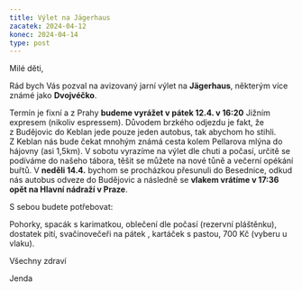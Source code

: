 ```yaml
---
title: Výlet na Jägerhaus
zacatek: 2024-04-12
konec: 2024-04-14
type: post
---
```

Milé děti,

Rád bych Vás pozval na avizovaný jarní výlet na **Jägerhaus**, některým více známé jako **Dvojvéčko**.

Termín je fixní a z Prahy **budeme vyrážet v pátek 12.4. v 16:20** Jižním expresem (nikoliv espressem). Důvodem brzkého odjezdu je fakt, že z Budějovic do Keblan jede pouze jeden autobus, tak abychom ho stihli. Z Keblan nás bude čekat mnohým známá cesta kolem Pellarova mlýna do hájovny (asi 1,5km). V sobotu vyrazíme na výlet dle chuti a počasí, určitě se podíváme do našeho tábora, těšit se můžete na nové tůně a večerní opékání buřtů. V **neděli 14.4.** bychom se procházkou přesunuli do Besednice, odkud nás autobus odveze do Budějovic a následně se **vlakem vrátíme v 17:36 opět na Hlavní nádraží v Praze**.

S sebou budete potřebovat:

Pohorky, spacák s karimatkou, oblečení dle počasí (rezervní pláštěnku), dostatek pití, svačinovečeři na pátek , kartáček s pastou, 700 Kč (vyberu u vlaku).

V﻿šechny zdraví

J﻿enda